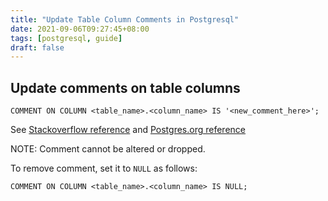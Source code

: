 ```yaml
---
title: "Update Table Column Comments in Postgresql"
date: 2021-09-06T09:27:45+08:00
tags: [postgresql, guide]
draft: false
---
```


## Update comments on table columns
```
COMMENT ON COLUMN <table_name>.<column_name> IS '<new_comment_here>';
```
See [Stackoverflow reference](https://stackoverflow.com/questions/62279119/how-to-alter-comments-on-columns-after-renaming-table-name) and [Postgres.org reference](https://www.postgresql.org/docs/9.1/sql-comment.html)

NOTE: Comment cannot be altered or dropped.

To remove comment, set it to `NULL` as follows:
```
COMMENT ON COLUMN <table_name>.<column_name> IS NULL;
```
